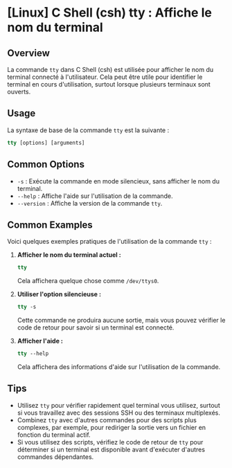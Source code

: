 # [Linux] C Shell (csh) tty : Affiche le nom du terminal

## Overview
La commande `tty` dans C Shell (csh) est utilisée pour afficher le nom du terminal connecté à l'utilisateur. Cela peut être utile pour identifier le terminal en cours d'utilisation, surtout lorsque plusieurs terminaux sont ouverts.

## Usage
La syntaxe de base de la commande `tty` est la suivante :

```csh
tty [options] [arguments]
```

## Common Options
- `-s` : Exécute la commande en mode silencieux, sans afficher le nom du terminal.
- `--help` : Affiche l'aide sur l'utilisation de la commande.
- `--version` : Affiche la version de la commande `tty`.

## Common Examples
Voici quelques exemples pratiques de l'utilisation de la commande `tty` :

1. **Afficher le nom du terminal actuel :**
   ```csh
   tty
   ```
   Cela affichera quelque chose comme `/dev/ttys0`.

2. **Utiliser l'option silencieuse :**
   ```csh
   tty -s
   ```
   Cette commande ne produira aucune sortie, mais vous pouvez vérifier le code de retour pour savoir si un terminal est connecté.

3. **Afficher l'aide :**
   ```csh
   tty --help
   ```
   Cela affichera des informations d'aide sur l'utilisation de la commande.

## Tips
- Utilisez `tty` pour vérifier rapidement quel terminal vous utilisez, surtout si vous travaillez avec des sessions SSH ou des terminaux multiplexés.
- Combinez `tty` avec d'autres commandes pour des scripts plus complexes, par exemple, pour rediriger la sortie vers un fichier en fonction du terminal actif.
- Si vous utilisez des scripts, vérifiez le code de retour de `tty` pour déterminer si un terminal est disponible avant d'exécuter d'autres commandes dépendantes.